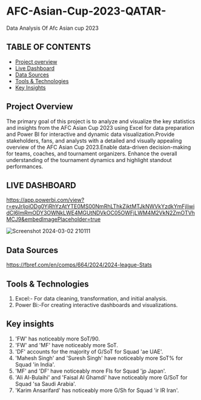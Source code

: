 # AFC-Asian-Cup-2023-QATAR-
Data Analysis Of Afc Asian cup 2023
## TABLE OF CONTENTS
- [Project overview](#project-overview)
- [Live Dashboard](#live-dashboard)
- [Data Sources](#data-sources)
- [Tools & Technologies](#tools&technologies)
- [Key Insights](#key-insights)
## Project Overview
The primary goal of this project is to analyze and visualize the key statistics and insights from the AFC Asian Cup 2023 using Excel for data preparation and Power BI for interactive and dynamic data visualization.Provide stakeholders, fans, and analysts with a detailed and visually appealing overview of the AFC Asian Cup 2023.Enable data-driven decision-making for teams, coaches, and tournament organizers.
Enhance the overall understanding of the tournament dynamics and highlight standout performances.


## LIVE DASHBOARD
https://app.powerbi.com/view?r=eyJrIjoiODg0YjRhYzAtYTE0MS00NmRhLThkZjktMTJkNWVkYzdkYmFjIiwidCI6ImRmODY3OWNkLWE4MGUtNDVkOC05OWFjLWM4M2VkN2ZmOTVhMCJ9&embedImagePlaceholder=true

![Screenshot 2024-03-02 210111](https://github.com/Github-sanket07sett/AFC-Asian-Cup-2023-QATAR-/assets/137095374/ee92189b-016f-40e4-90b7-dead0f40226a)


## Data Sources
https://fbref.com/en/comps/664/2024/2024-league-Stats
## Tools & Technologies
1. Excel:-  For data cleaning, transformation, and initial analysis.
2. Power Bi:-For creating interactive dashboards and visualizations.
## Key insights 
1. 'FW' has noticeably more SoT/90.
2. 'FW' and 'MF' have noticeably more SoT.
3. 'DF' accounts for the majority of G/SoT for Squad 'ae UAE'.
4. 'Mahesh Singh' and 'Suresh Singh' have noticeably more SoT% for Squad 'in India'.
5. 'MF' and 'DF' have noticeably more Fls for Squad 'jp Japan'.
6. 'Ali Al-Bulaihi' and 'Faisal Al Ghamdi' have noticeably more G/SoT for Squad 'sa Saudi Arabia'.
7. 'Karim Ansarifard' has noticeably more G/Sh for Squad 'ir IR Iran'.

